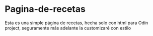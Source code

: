 # Pagina-de-recetas
Esta es una simple página de recetas, hecha solo con html para Odin project, seguramente más adelante la customizaré con estilo

